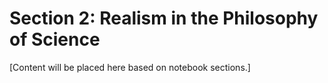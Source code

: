 # Section 2: Realism in the Philosophy of Science

[Content will be placed here based on notebook sections.]